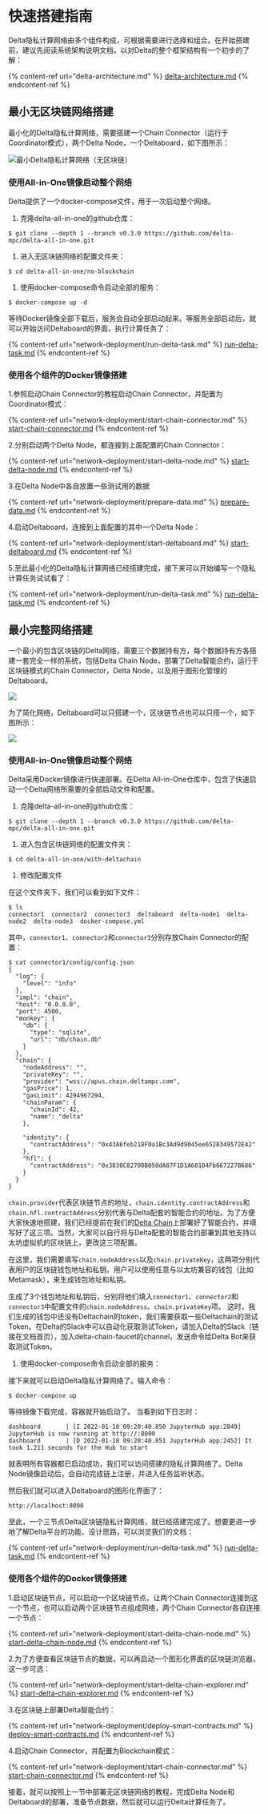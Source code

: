 # 快速搭建指南

Delta隐私计算网络由多个组件构成，可根据需要进行选择和组合。在开始搭建前，建议先阅读系统架构说明文档，以对Delta的整个框架结构有一个初步的了解：

{% content-ref url="delta-architecture.md" %}
[delta-architecture.md](delta-architecture.md)
{% endcontent-ref %}

## 最小无区块链网络搭建

最小化的Delta隐私计算网络，需要搭建一个Chain Connector（运行于Coordinator模式），两个Delta Node，一个Deltaboard，如下图所示：

![最小Delta隐私计算网络（无区块链）](.gitbook/assets/88fbc43f76d794b066889a7cac4d4f4.png)

### 使用All-in-One镜像启动整个网络

Delta提供了一个docker-compose文件，用于一次启动整个网络。

1. 克隆delta-all-in-one的github仓库：

```
$ git clone --depth 1 --branch v0.3.0 https://github.com/delta-mpc/delta-all-in-one.git
```

1. 进入无区块链网络的配置文件夹：

```
$ cd delta-all-in-one/no-blockchain
```

1. 使用docker-compose命令启动全部的服务：

```
$ docker-compose up -d
```

等待Docker镜像全部下载后，服务会自动全部启动起来。等服务全部启动后，就可以开始访问Deltaboard的界面，执行计算任务了：

{% content-ref url="network-deployment/run-delta-task.md" %}
[run-delta-task.md](network-deployment/run-delta-task.md)
{% endcontent-ref %}

### 使用各个组件的Docker镜像搭建

1.参照启动Chain Connector的教程启动Chain Connector，并配置为Coordinator模式：

{% content-ref url="network-deployment/start-chain-connector.md" %}
[start-chain-connector.md](network-deployment/start-chain-connector.md)
{% endcontent-ref %}

2.分别启动两个Delta Node，都连接到上面配置的Chain Connector：

{% content-ref url="network-deployment/start-delta-node.md" %}
[start-delta-node.md](network-deployment/start-delta-node.md)
{% endcontent-ref %}

3.在Delta Node中各自放置一些测试用的数据

{% content-ref url="network-deployment/prepare-data.md" %}
[prepare-data.md](network-deployment/prepare-data.md)
{% endcontent-ref %}

4.启动Deltaboard，连接到上面配置的其中一个Delta Node：

{% content-ref url="network-deployment/start-deltaboard.md" %}
[start-deltaboard.md](network-deployment/start-deltaboard.md)
{% endcontent-ref %}

5.至此最小化的Delta隐私计算网络已经搭建完成，接下来可以开始编写一个隐私计算任务试试看了：

{% content-ref url="network-deployment/run-delta-task.md" %}
[run-delta-task.md](network-deployment/run-delta-task.md)
{% endcontent-ref %}

## 最小完整网络搭建

一个最小的包含区块链的Delta网络，需要三个数据持有方，每个数据持有方各搭建一套完全一样的系统，包括Delta Chain Node，部署了Delta智能合约，运行于区块链模式的Chain Connector，Delta Node，以及用于图形化管理的Deltaboard。

![](.gitbook/assets/delta-with-multi-chain.png)

为了简化网络，Deltaboard可以只搭建一个，区块链节点也可以只搭一个，如下图所示：

![](.gitbook/assets/delta-with-single-chain.png)

### 使用All-in-One镜像启动整个网络

Delta采用Docker镜像进行快速部署。在Delta All-in-One仓库中，包含了快速启动一个Delta网络所需要的全部启动文件和配置。

1. 克隆delta-all-in-one的github仓库：

```
$ git clone --depth 1 --branch v0.3.0 https://github.com/delta-mpc/delta-all-in-one.git
```

1. 进入包含区块链网络的配置文件夹：

```
$ cd delta-all-in-one/with-deltachain
```

1. 修改配置文件

在这个文件夹下，我们可以看到如下文件：

```
$ ls
connector1  connector2  connector3  deltaboard  delta-node1  delta-node2  delta-node3  docker-compose.yml
```

其中，`connector1`、`connector2`和`connector3`分别存放Chain Connector的配置：

```
$ cat connector1/config/config.json
{
  "log": {
    "level": "info"
  },
  "impl": "chain",
  "host": "0.0.0.0",
  "port": 4500,
  "monkey": {
    "db": {
      "type": "sqlite",
      "url": "db/chain.db"
    }
  },
  "chain": {
    "nodeAddress": "",
    "privateKey": "",
    "provider": "wss://apus.chain.deltampc.com",
    "gasPrice": 1,
    "gasLimit": 4294967294,
    "chainParam": {
      "chainId": 42,
      "name": "delta"
    },

    "identity": {
      "contractAddress": "0x43A6feb218F0a1Bc3Ad9d9045ee6528349572E42"
    },
    "hfl": {
      "contractAddress": "0x3830C82700B050dA87F1D1A60104Fb667227B686"
    }
  }
}
```

`chain.provider`代表区块链节点的地址，`chain.identity.contractAddress`和`chain.hfl.contractAddress`分别代表与Delta配套的智能合约的地址。为了方便大家快速地搭建，我们已经提前在我们的[Delta Chain](https://explorer.deltampc.com)上部署好了智能合约，并填写好了这三项。当然，大家可以自行将与Delta配套的智能合约部署到其他支持以太坊虚拟机的区块链上，更改这三项配置。

在这里，我们需要填写`chain.nodeAddress`以及`chain.privateKey`，这两项分别代表用户的区块链钱包地址和私钥。用户可以使用任意与以太坊兼容的钱包（比如Metamask），来生成钱包地址和私钥。

生成了3个钱包地址和私钥后，分别将他们填入`connector1`、`connector2`和`connector3`中配置文件的`chain.nodeAddress`、`chain.privateKey`项。 这时，我们生成的钱包中还没有Deltachain的token，我们需要获取一些Deltachain的测试Token。在Delta的Slack中可以自动化获取测试Token，请加入Delta的Slack（链接在文档首页），加入delta-chain-faucet的channel，发送命令给Delta Bot来获取测试Token。

1. 使用docker-compose命令启动全部的服务：

接下来就可以启动Delta隐私计算网络了。输入命令：

```
$ docker-compose up
```

等待镜像下载完成，容器就开始启动了。 当看到如下日志时：

```
dashboard       | [I 2022-01-18 09:20:40.850 JupyterHub app:2849] JupyterHub is now running at http://:8000
dashboard       | [D 2022-01-18 09:20:40.851 JupyterHub app:2452] It took 1.211 seconds for the Hub to start
```

就表明所有容器都已启动成功，我们可以访问搭建的隐私计算网络了。Delta Node镜像启动后，会自动完成链上注册，并进入任务监听状态。

然后我们就可以进入Deltaboard的图形化界面了：

```
http://localhost:8090
```

至此，一个三节点Delta区块链隐私计算网络，就已经搭建完成了。想要更进一步地了解Delta平台的功能、设计思路，可以浏览我们的文档：

{% content-ref url="network-deployment/run-delta-task.md" %}
[run-delta-task.md](network-deployment/run-delta-task.md)
{% endcontent-ref %}

### 使用各个组件的Docker镜像搭建

1.启动区块链节点，可以启动一个区块链节点，让两个Chain Connector连接到这一个节点，也可以启动两个区块链节点组成网络，两个Chain Connector各自连接一个节点：

{% content-ref url="network-deployment/start-delta-chain-node.md" %}
[start-delta-chain-node.md](network-deployment/start-delta-chain-node.md)
{% endcontent-ref %}

2.为了方便查看区块链节点的数据，可以再启动一个图形化界面的区块链浏览器，这一步可选：

{% content-ref url="network-deployment/start-delta-chain-explorer.md" %}
[start-delta-chain-explorer.md](network-deployment/start-delta-chain-explorer.md)
{% endcontent-ref %}

3.在区块链上部署Delta智能合约：

{% content-ref url="network-deployment/deploy-smart-contracts.md" %}
[deploy-smart-contracts.md](network-deployment/deploy-smart-contracts.md)
{% endcontent-ref %}

4.启动Chain Connector，并配置为Blockchain模式：

{% content-ref url="network-deployment/start-chain-connector.md" %}
[start-chain-connector.md](network-deployment/start-chain-connector.md)
{% endcontent-ref %}

接着，就可以按照上一节中部署无区块链网络的教程，完成Delta Node和Deltaboard的部署，准备节点数据，然后就可以运行Delta计算任务了。

